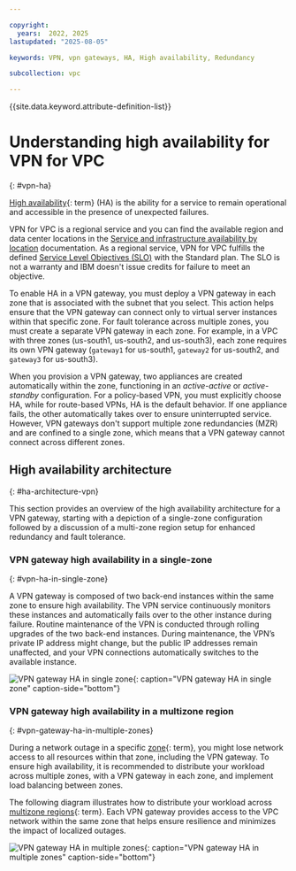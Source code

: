 ```yaml
---

copyright:
  years:  2022, 2025
lastupdated: "2025-08-05"

keywords: VPN, vpn gateways, HA, High availability, Redundancy

subcollection: vpc

---
```


{{site.data.keyword.attribute-definition-list}}

# Understanding high availability for VPN for VPC
{: #vpn-ha}

[High availability](#x2284708){: term} (HA) is the ability for a service to remain operational and accessible in the presence of unexpected failures.

VPN for VPC is a regional service and you can find the available region and data center locations in the [Service and infrastructure availability by location](/docs/overview?topic=overview-services_region) documentation. As a regional service, VPN for VPC fulfills the defined [Service Level Objectives (SLO)](/docs/resiliency?topic=resiliency-slo) with the Standard plan. The SLO is not a warranty and IBM doesn't issue credits for failure to meet an objective.

To enable HA in a VPN gateway, you must deploy a VPN gateway in each zone that is associated with the subnet that you select. This action helps ensure that the VPN gateway can connect only to virtual server instances within that specific zone. For fault tolerance across multiple zones, you must create a separate VPN gateway in each zone. For example, in a VPC with three zones (us-south1, us-south2, and us-south3), each zone requires its own VPN gateway (`gateway1` for us-south1, `gateway2` for us-south2, and `gateway3` for us-south3).

When you provision a VPN gateway, two appliances are created automatically within the zone, functioning in an *active-active* or *active-standby* configuration. For a policy-based VPN, you must explicitly choose HA, while for route-based VPNs, HA is the default behavior. If one appliance fails, the other automatically takes over to ensure uninterrupted service. However, VPN gateways don't support multiple zone redundancies (MZR) and are confined to a single zone, which means that a VPN gateway cannot connect across different zones.

## High availability architecture
{: #ha-architecture-vpn}

This section provides an overview of the high availability architecture for a VPN gateway, starting with a depiction of a single-zone configuration followed by a discussion of a multi-zone region setup for enhanced redundancy and fault tolerance.

### VPN gateway high availability in a single-zone
{: #vpn-ha-in-single-zone}

A VPN gateway is composed of two back-end instances within the same zone to ensure high availability. The VPN service continuously monitors these instances and automatically fails over to the other instance during failure. Routine maintenance of the VPN is conducted through rolling upgrades of the two back-end instances. During maintenance, the VPN’s private IP address might change, but the public IP addresses remain unaffected, and your VPN connections automatically switches to the available instance.

![VPN gateway HA in single zone](images/vpn-gateway-ha.png "VPN gateway HA in single zone"){: caption="VPN gateway HA in single zone" caption-side="bottom"}

### VPN gateway high availability in a multizone region
{: #vpn-gateway-ha-in-multiple-zones}

During a network outage in a specific [zone](#x2070723){: term}, you might lose network access to all resources within that zone, including the VPN gateway. To ensure high availability, it is recommended to distribute your workload across multiple zones, with a VPN gateway in each zone, and implement load balancing between zones.

The following diagram illustrates how to distribute your workload across [multizone regions](#x9774820){: term}. Each VPN gateway provides access to the VPC network within the same zone that helps ensure resilience and minimizes the impact of localized outages.

![VPN gateway HA in multiple zones](images/vpn-gateway-ha-in-multiple-zones.png "VPN gateway HA in multiple zones"){: caption="VPN gateway HA in multiple zones" caption-side="bottom"}
